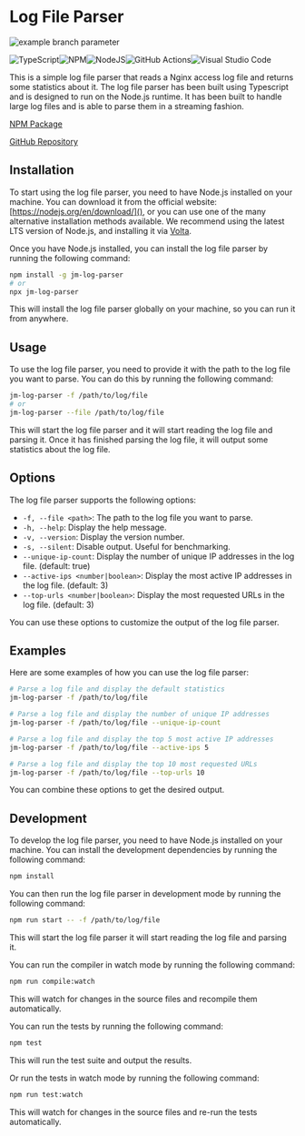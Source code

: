 # Log File Parser

![example branch parameter](https://github.com/jasonm4130/jm-log-file-parser/actions/workflows/ci.yml/badge.svg?branch=main)

![TypeScript](https://img.shields.io/badge/typescript-%23007ACC.svg?style=for-the-badge&logo=typescript&logoColor=white)![NPM](https://img.shields.io/badge/NPM-%23CB3837.svg?style=for-the-badge&logo=npm&logoColor=white)![NodeJS](https://img.shields.io/badge/node.js-6DA55F?style=for-the-badge&logo=node.js&logoColor=white)![GitHub Actions](https://img.shields.io/badge/github%20actions-%232671E5.svg?style=for-the-badge&logo=githubactions&logoColor=white)![Visual Studio Code](https://img.shields.io/badge/Visual%20Studio%20Code-0078d7.svg?style=for-the-badge&logo=visual-studio-code&logoColor=white)

This is a simple log file parser that reads a Nginx access log file and returns some statistics about it.
The log file parser has been built using Typescript and is designed to run on the Node.js runtime.
It has been built to handle large log files and is able to parse them in a streaming fashion.

[NPM Package](https://www.npmjs.com/package/jm-log-parser)

[GitHub Repository](https://github.com/jasonm4130/jm-log-file-parser)

## Installation

To start using the log file parser, you need to have Node.js installed on your machine. You can download it from the official website: [https://nodejs.org/en/download/](), or you can use one of the many alternative installation methods available. We recommend using the latest LTS version of Node.js, and installing it via [Volta](https://volta.sh/).

Once you have Node.js installed, you can install the log file parser by running the following command:

```bash
npm install -g jm-log-parser
# or
npx jm-log-parser
```

This will install the log file parser globally on your machine, so you can run it from anywhere.

## Usage

To use the log file parser, you need to provide it with the path to the log file you want to parse. You can do this by running the following command:

```bash
jm-log-parser -f /path/to/log/file
# or
jm-log-parser --file /path/to/log/file
```

This will start the log file parser and it will start reading the log file and parsing it. Once it has finished parsing the log file, it will output some statistics about the log file.

## Options

The log file parser supports the following options:

- `-f, --file <path>`: The path to the log file you want to parse.
- `-h, --help`: Display the help message.
- `-v, --version`: Display the version number.
- `-s, --silent`: Disable output. Useful for benchmarking.
- `--unique-ip-count`: Display the number of unique IP addresses in the log file. (default: true)
- `--active-ips <number|boolean>`: Display the most active IP addresses in the log file. (default: 3)
- `--top-urls <number|boolean>`: Display the most requested URLs in the log file. (default: 3)

You can use these options to customize the output of the log file parser.

## Examples

Here are some examples of how you can use the log file parser:

```bash
# Parse a log file and display the default statistics
jm-log-parser -f /path/to/log/file

# Parse a log file and display the number of unique IP addresses
jm-log-parser -f /path/to/log/file --unique-ip-count

# Parse a log file and display the top 5 most active IP addresses
jm-log-parser -f /path/to/log/file --active-ips 5

# Parse a log file and display the top 10 most requested URLs
jm-log-parser -f /path/to/log/file --top-urls 10
```

You can combine these options to get the desired output.

## Development

To develop the log file parser, you need to have Node.js installed on your machine. You can install the development dependencies by running the following command:

```bash
npm install
```

You can then run the log file parser in development mode by running the following command:

```bash
npm run start -- -f /path/to/log/file
```

This will start the log file parser it will start reading the log file and parsing it.

You can run the compiler in watch mode by running the following command:

```bash
npm run compile:watch
```

This will watch for changes in the source files and recompile them automatically.

You can run the tests by running the following command:

```bash
npm test
```

This will run the test suite and output the results.

Or run the tests in watch mode by running the following command:

```bash
npm run test:watch
```

This will watch for changes in the source files and re-run the tests automatically.
